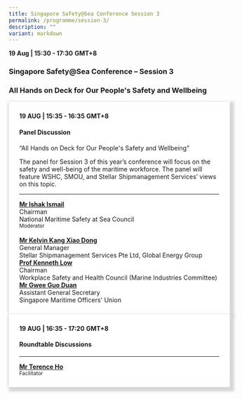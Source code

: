 ```yaml
---
title: Singapore Safety@Sea Conference Session 3
permalink: /programme/session-3/
description: ""
variant: markdown
---
```

<div>
  <b>19 Aug | 15:30 - 17:30</b>&nbsp;<b>GMT+8</b>
  <h3>Singapore Safety@Sea Conference – Session 3</h3>
	<h3>All Hands on Deck for Our People's Safety and Wellbeing</h3>
</div>





<section>
<div class="bp-container is-fluid">
<div class="row">
<div class="col is-full">
<div class="row">
<div class="col is-12">
<div class="border bg-light h-100 position-relative">
<div class="p-4">
<div class="programme-time"><strong>19 AUG | 15:35 - 16:35</strong>&nbsp;<strong>GMT+8</strong></div>
<h4 class="programme-title">Panel Discussion</h4>
	“All Hands on Deck for Our People's Safety and Wellbeing”
	<p></p><p>
</p><div> The panel for Session 3 of this year’s conference will focus on the safety and well-being of the maritime workforce. The panel will feature WSHC, SMOU, and Stellar Shipmanagement Services’ views on this topic. <p></p><p></p><div>
<p></p><hr class="my-3 border-primary">
<div class="speakers px-2">
<div class="row">
<div class="col is-6 prog-speaker">
<div class="row">
	<div class="col is-4"></div>
<div class="col is-8">
<div class="speaker-name text-ellipsis"><strong><a class="speaker-name text-ellipsis" href="/ishak-ismail/" rel="noopener">Mr Ishak Ismail</a></strong></div>
<div class="text-ellipsis speaker-position">Chairman</div>
<div class="text-ellipsis speaker-company">National Maritime Safety at Sea Council</div>
<div class="speaker-role text-ellipsis text-muted"><small>Moderator</small></div>
</div>
</div>
</div>
<div class="col is-6 prog-speaker">&nbsp;</div>
</div>
<div class="row">
<div class="col is-6 prog-speaker">
<div class="row">
	<div class="col is-4"></div>
<div class="col is-8">
<div class="speaker-name text-ellipsis"><strong><a class="speaker-name text-ellipsis" href="/kelvin-kang-xiao-dong/" rel="noopener">Mr Kelvin Kang Xiao Dong</a></strong></div>
<div class="text-ellipsis speaker-position">General Manager</div>
<div class="text-ellipsis speaker-company">Stellar Shipmanagement Services Pte Ltd, Global Energy Group</div>
</div>
</div>
</div>


<div class="col is-6 prog-speaker">

<div class="row">
	<div class="col is-4"></div>
<div class="col is-8">
<div class="speaker-name text-ellipsis"><strong><a class="speaker-name text-ellipsis" href="" rel="noopener">Prof Kenneth Low</a></strong></div>
<div class="text-ellipsis speaker-position">Chairman</div>
<div class="text-ellipsis speaker-company">Workplace Safety and Health Council (Marine Industries Committee)</div>
</div>
</div>

</div>
</div>
<div class="row">

<div class="col is-6 prog-speaker">

<div class="row">
	<div class="col is-4"></div>
<div class="col is-8">
<div class="speaker-name text-ellipsis"><strong><a class="speaker-name text-ellipsis" href="/gwee-guo-duan/" rel="noopener">Mr Gwee Guo Duan</a></strong></div>
<div class="text-ellipsis speaker-position">Assistant General Secretary</div>
<div class="text-ellipsis speaker-company">Singapore Maritime Officers' Union</div>
</div>
</div>




</div>

</div>
</div>
</div>
</div>
</div>
</div>
</div>
</div>
</div></div></div></section>
	
  <div class="bp-container is-fluid">
    <div class="row">
      <div class="col is-full"> 
        <div class="row">
          <div class="col is-12">
            <div class="border bg-light h-100 position-relative">
              <div class="p-4">
                <div class="programme-time"><b>19 AUG | 16:35 - 17:20</b>&nbsp;<b>GMT+8</b></div>
                <h4 class="programme-title">Roundtable Discussions</h4> <hr class="my-3 border-primary">
<div class="speakers px-2">
<div class="row">
<div class="col is-6 prog-speaker">
<div class="row">
	<div class="col is-4"></div>
<div class="col is-8">
<div class="speaker-name text-ellipsis"><strong><a class="speaker-name text-ellipsis" href="/terence-ho/" rel="noopener">Mr Terence Ho</a></strong></div>
<div class="text-ellipsis speaker-position"></div>
<div class="text-ellipsis speaker-company"></div>
<div class="speaker-role text-ellipsis text-muted"><small>Facilitator</small>
              </div>
            </div>
          </div>
        </div>
      </div>
    </div>
  </div>

	
<style type="text/css"> 

	
	hr.my-3{
margin-top: 0.75rem;	
	}

    .is-left{
      text-align: left;
    }
    .content h4{
      font-weight: 500; 
      color: #337B9A !important;
      margin-top: 1rem;
    }
    .bg-light {
      background-color: #fff !important;
      box-shadow: 5px 5px 5px 5px rgb(215 215 215), -5px 0 6px -4px rgb(215 215 215);
    }
    .p-4 {
      padding: 1.5rem!important;
    }
  .content a {text-decoration:none;}
	.content h3 { margin-top: 1rem;}
</style></div></div></div></div></div></div>